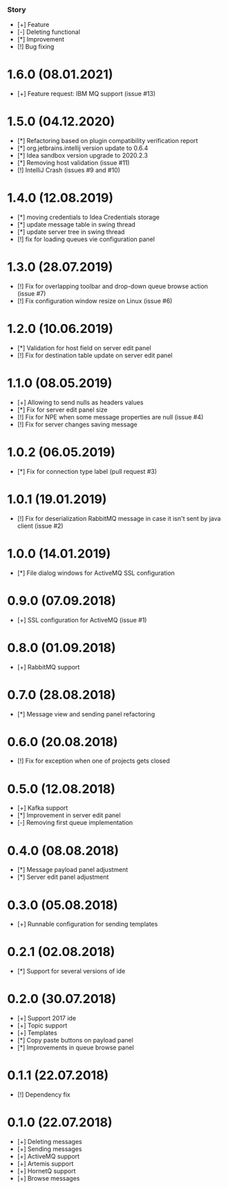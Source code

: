 ### Story

* [+] Feature
* [-] Deleting functional
* [\*] Improvement
* [!] Bug fixing

1.6.0 (08.01.2021)
====================

* [+] Feature request: IBM MQ support (issue #13)

1.5.0 (04.12.2020)
====================

* [\*] Refactoring based on plugin compatibility verification report
* [\*] org.jetbrains.intellij version update to 0.6.4
* [\*] Idea sandbox version upgrade to 2020.2.3
* [\*] Removing host validation (issue #11)
* [!] IntelliJ Crash (issues #9 and #10)

1.4.0 (12.08.2019)
====================
 * [\*] moving credentials to Idea Credentials storage
 * [\*] update message table in swing thread
 * [\*] update server tree in swing thread
 * [!] fix for loading queues vie configuration panel

1.3.0 (28.07.2019)
====================
 * [!] Fix for overlapping toolbar and drop-down queue browse action (issue #7)
 * [!] Fix configuration window resize on Linux (issue #6)

1.2.0 (10.06.2019)
====================
 * [\*] Validation for host field on server edit panel
 * [!] Fix for destination table update on server edit panel
 
1.1.0 (08.05.2019)
====================
 * [+] Allowing to send nulls as headers values
 * [\*] Fix for server edit panel size
 * [!] Fix for NPE when some message properties are null (issue #4)
 * [!] Fix for server changes saving message

1.0.2 (06.05.2019)
====================
 * [\*] Fix for connection type label (pull request #3)

1.0.1 (19.01.2019)
====================
 * [!] Fix for deserialization RabbitMQ message in case it isn't sent by java client (issue #2)

1.0.0 (14.01.2019)
====================
 * [\*] File dialog windows for ActiveMQ SSL configuration
 
0.9.0 (07.09.2018)
====================
 * [+] SSL configuration for ActiveMQ (issue #1)
 
0.8.0 (01.09.2018)
====================
 * [+] RabbitMQ support

0.7.0 (28.08.2018)
====================
 * [\*] Message view and sending panel refactoring

0.6.0 (20.08.2018)
====================
 * [!] Fix for exception when one of projects gets closed
 
0.5.0 (12.08.2018)
====================
 * [+] Kafka support
 * [\*] Improvement in server edit panel
 * [-] Removing first queue implementation
 
0.4.0 (08.08.2018)
====================
 * [\*] Message payload panel adjustment
 * [\*] Server edit panel adjustment

0.3.0 (05.08.2018)
====================
 * [+] Runnable configuration for sending templates

0.2.1 (02.08.2018)
====================
 * [\*] Support for several versions of ide

0.2.0 (30.07.2018)
====================
 * [+] Support 2017 ide
 * [+] Topic support
 * [+] Templates
 * [\*] Copy paste buttons on payload panel
 * [\*] Improvements in queue browse panel

0.1.1 (22.07.2018)
====================
 * [!] Dependency fix

0.1.0 (22.07.2018)
====================
 * [+] Deleting messages
 * [+] Sending messages
 * [+] ActiveMQ support
 * [+] Artemis support
 * [+] HornetQ support
 * [+] Browse messages
 